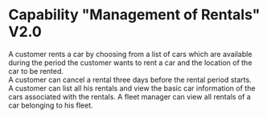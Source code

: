 # Capability "Management of Rentals" V2.0

A customer rents a car by choosing from a list of cars which are available during the period the customer wants to rent a car and the location of the car to be rented.  
A customer can cancel a rental three days before the rental period starts.  
A customer can list all his rentals and view the basic car information of the cars associated with the rentals. 
A fleet manager can view all rentals of a car belonging to his fleet.  